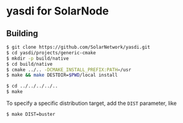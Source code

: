 # yasdi for SolarNode

## Building

```sh
$ git clone https://github.com/SolarNetwork/yasdi.git
$ cd yasdi/projects/generic-cmake
$ mkdir -p build/native
$ cd build/native
$ cmake ../.. -DCMAKE_INSTALL_PREFIX:PATH=/usr
$ make && make DESTDIR=$PWD/local install

$ cd ../../../../..
$ make
```

To specify a specific distribution target, add the `DIST` parameter, like

```sh
$ make DIST=buster
```
